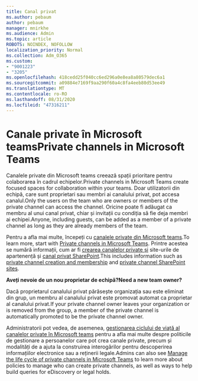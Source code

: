```yaml
---
title: Canal privat
ms.author: pebaum
author: pebaum
manager: mnirkhe
ms.audience: Admin
ms.topic: article
ROBOTS: NOINDEX, NOFOLLOW
localization_priority: Normal
ms.collection: Adm_O365
ms.custom:
- "9001223"
- "3205"
ms.openlocfilehash: 418cedd25f040cc6ed296a0e8ea8a80579dec6a1
ms.sourcegitcommit: a09884e7169f9aa290f60a4c8fa4eeb80d53ee49
ms.translationtype: MT
ms.contentlocale: ro-RO
ms.lasthandoff: 08/31/2020
ms.locfileid: "47316211"
---
```

# <a name="private-channels-in-microsoft-teams"></a><span data-ttu-id="9e754-102">Canale private în Microsoft teams</span><span class="sxs-lookup"><span data-stu-id="9e754-102">Private channels in Microsoft Teams</span></span>

<span data-ttu-id="9e754-103">Canalele private din Microsoft teams creează spații prioritare pentru colaborarea în cadrul echipelor.</span><span class="sxs-lookup"><span data-stu-id="9e754-103">Private channels in Microsoft Teams create focused spaces for collaboration within your teams.</span></span> <span data-ttu-id="9e754-104">Doar utilizatorii din echipă, care sunt proprietari sau membri ai canalului privat, pot accesa canalul.</span><span class="sxs-lookup"><span data-stu-id="9e754-104">Only the users on the team who are owners or members of the private channel can access the channel.</span></span> <span data-ttu-id="9e754-105">Oricine poate fi adăugat ca membru al unui canal privat, chiar și invitații cu condiția să fie deja membri ai echipei.</span><span class="sxs-lookup"><span data-stu-id="9e754-105">Anyone, including guests, can be added as a member of a private channel as long as they are already members of the team.</span></span>

<span data-ttu-id="9e754-106">Pentru a afla mai multe, începeți cu [canalele private din Microsoft teams](https://docs.microsoft.com/MicrosoftTeams/private-channels).</span><span class="sxs-lookup"><span data-stu-id="9e754-106">To learn more, start with [Private channels in Microsoft Teams](https://docs.microsoft.com/MicrosoftTeams/private-channels).</span></span> <span data-ttu-id="9e754-107">Printre acestea se numără informații, cum ar fi [crearea canalelor private și](https://docs.microsoft.com/MicrosoftTeams/private-channels#private-channel-creation-and-membership) site-urile de apartenență și [canal privat SharePoint](https://docs.microsoft.com/MicrosoftTeams/private-channels#private-channel-sharepoint-sites).</span><span class="sxs-lookup"><span data-stu-id="9e754-107">This includes information such as [private channel creation and membership](https://docs.microsoft.com/MicrosoftTeams/private-channels#private-channel-creation-and-membership) and [private channel SharePoint sites](https://docs.microsoft.com/MicrosoftTeams/private-channels#private-channel-sharepoint-sites).</span></span>

<span data-ttu-id="9e754-108">**Aveți nevoie de un nou proprietar de echipă?**</span><span class="sxs-lookup"><span data-stu-id="9e754-108">**Need a new team owner?**</span></span>

<span data-ttu-id="9e754-109">Dacă proprietarul canalului privat părăsește organizația sau este eliminat din grup, un membru al canalului privat este promovat automat ca proprietar al canalului privat.</span><span class="sxs-lookup"><span data-stu-id="9e754-109">If your private channel owner leaves your organization or is removed from the group, a member of the private channel is automatically promoted to be the private channel owner.</span></span>

<span data-ttu-id="9e754-110">Administratorii pot vedea, de asemenea, [gestionarea ciclului de viață al canalelor private în Microsoft teams](https://docs.microsoft.com/MicrosoftTeams/private-channels-life-cycle-management) pentru a afla mai multe despre politicile de gestionare a persoanelor care pot crea canale private, precum și modalități de a ajuta la construirea interogărilor pentru descoperirea informațiilor electronice sau a reținerii legale.</span><span class="sxs-lookup"><span data-stu-id="9e754-110">Admins can also see [Manage the life cycle of private channels in Microsoft Teams](https://docs.microsoft.com/MicrosoftTeams/private-channels-life-cycle-management) to learn more about policies to manage who can create private channels, as well as ways to help build queries for eDiscovery or legal holds.</span></span>
